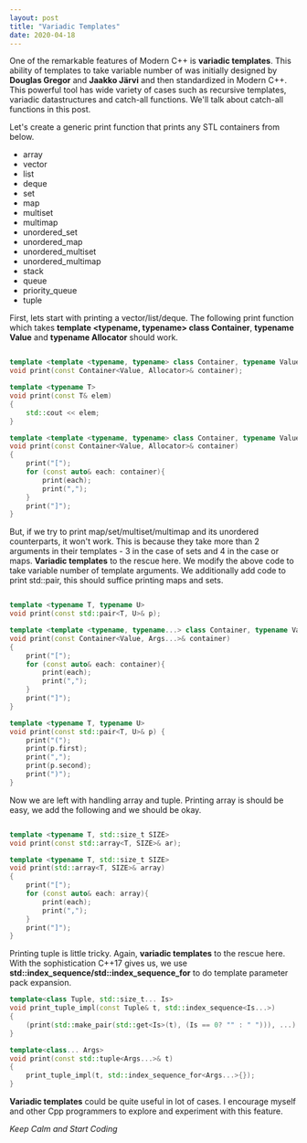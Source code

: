 ```yaml
---
layout: post
title: "Variadic Templates"
date: 2020-04-18
---
```

One of the remarkable features of Modern C++ is **variadic templates**. This ability of templates to take variable number of was initially designed by __Douglas Gregor__ and __Jaakko Järvi__ and then standardized in Modern C++. This powerful tool has wide variety of cases such as recursive templates, variadic datastructures and catch-all functions. We'll talk about catch-all functions in this post.

Let's create a generic print function that prints any STL containers from below.

- array
- vector
- list
- deque
- set
- map
- multiset
- multimap
- unordered_set
- unordered_map
- unordered_multiset
- unordered_multimap
- stack
- queue
- priority_queue
- tuple


First, lets start with printing a vector/list/deque. The following print function which takes __template <typename, typename> class Container__, __typename Value__ and __typename Allocator__ should work.

```cpp

template <template <typename, typename> class Container, typename Value, typename Allocator>
void print(const Container<Value, Allocator>& container);

template <typename T>
void print(const T& elem)
{
    std::cout << elem;
}

template <template <typename, typename> class Container, typename Value, typename Allocator>
void print(const Container<Value, Allocator>& container)
{
    print("[");
    for (const auto& each: container){
        print(each);
        print(",");
    }
    print("]");
}

```

But, if we try to print map/set/multiset/multimap and its unordered counterparts, it won't work. This is because they take more than 2 arguments in their templates - 3 in the case of sets and 4 in the case or maps. **Variadic templates** to the rescue here. We modify the above code to take variable number of template arguments. We additionally add code to print std::pair, this should suffice printing maps and sets.


```cpp

template <typename T, typename U>
void print(const std::pair<T, U>& p);

template <template <typename, typename...> class Container, typename Value, typename... Args>
void print(const Container<Value, Args...>& container)
{
    print("[");
    for (const auto& each: container){
        print(each);
        print(",");
    }
    print("]");
}

template <typename T, typename U>
void print(const std::pair<T, U>& p) {
    print("(");
    print(p.first);
    print(",");
    print(p.second);
    print(")");
}


```

Now we are left with handling array and tuple. Printing array is should be easy, we add the following and we should be okay.

```cpp

template <typename T, std::size_t SIZE>
void print(const std::array<T, SIZE>& ar);

template <typename T, std::size_t SIZE>
void print(std::array<T, SIZE>& array)
{
    print("[");
    for (const auto& each: array){
        print(each);
        print(",");
    }
    print("]");
}

```

Printing tuple is little tricky. Again, **variadic templates** to the rescue here. With the sophistication C++17 gives us, we use __std::index_sequence/std::index_sequence_for__ to do template parameter pack expansion.

```cpp
template<class Tuple, std::size_t... Is>
void print_tuple_impl(const Tuple& t, std::index_sequence<Is...>)
{
    (print(std::make_pair(std::get<Is>(t), (Is == 0? "" : " "))), ...);
}

template<class... Args>
void print(const std::tuple<Args...>& t)
{
    print_tuple_impl(t, std::index_sequence_for<Args...>{});
}
```

**Variadic templates** could be quite useful in lot of cases. I encourage myself and other Cpp programmers to explore and experiment with this feature.

_Keep Calm and Start Coding_